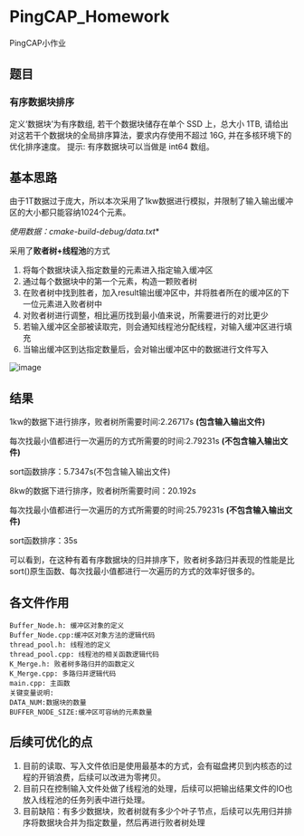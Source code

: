 # PingCAP_Homework
PingCAP小作业



## 题目
### 有序数据块排序
定义‘数据块’为有序数组, 若干个数据块储存在单个 SSD 上，总大小 1TB, 请给出对这若干个数据块的全局排序算法，要求内存使用不超过 16G, 并在多核环境下的优化排序速度。
提示: 有序数据块可以当做是 int64 数组。

## 基本思路
由于1T数据过于庞大，所以本次采用了1kw数据进行模拟，并限制了输入输出缓冲区的大小都只能容纳1024个元素。

**使用数据：cmake-build-debug/data*.txt**

采用了**败者树+线程池**的方式

1. 将每个数据块读入指定数量的元素进入指定输入缓冲区
2. 通过每个数据块中的第一个元素，构造一颗败者树
3. 在败者树中找到胜者，加入result输出缓冲区中，并将胜者所在的缓冲区的下一位元素进入败者树中
4. 对败者树进行调整，相比遍历找到最小值来说，所需要进行的对比更少
5. 若输入缓冲区全部被读取完，则会通知线程池分配线程，对输入缓冲区进行填充
6. 当输出缓冲区到达指定数量后，会对输出缓冲区中的数据进行文件写入

![image](https://github.com/jyz0309/PingCAP_Homework/raw/master/image/process.png)

## 结果

1kw的数据下进行排序，败者树所需要时间:2.26717s **(包含输入输出文件)**

每次找最小值都进行一次遍历的方式所需要的时间:2.79231s **(不包含输入输出文件)**

sort函数排序：5.7347s(不包含输入输出文件)

8kw的数据下进行排序，败者树所需要时间：20.192s

每次找最小值都进行一次遍历的方式所需要的时间:25.79231s **(不包含输入输出文件)**

sort函数排序：35s

可以看到，在这种有着有序数据块的归并排序下，败者树多路归并表现的性能是比sort()原生函数、每次找最小值都进行一次遍历的方式的效率好很多的。

## 各文件作用
```
Buffer_Node.h: 缓冲区对象的定义
Buffer_Node.cpp:缓冲区对象方法的逻辑代码
thread_pool.h: 线程池的定义
thread_pool.cpp: 线程池的相关函数逻辑代码
K_Merge.h: 败者树多路归并的函数定义
K_Merge.cpp: 多路归并逻辑代码
main.cpp: 主函数
关键变量说明:
DATA_NUM:数据块的数量
BUFFER_NODE_SIZE:缓冲区可容纳的元素数量
```

## 后续可优化的点

1. 目前的读取、写入文件依旧是使用最基本的方式，会有磁盘拷贝到内核态的过程的开销浪费，后续可以改进为零拷贝。
2. 目前只在控制输入文件处做了线程池的处理，后续可以把输出结果文件的IO也放入线程池的任务列表中进行处理。
3. 目前缺陷：有多少数据块，败者树就有多少个叶子节点，后续可以先用归并排序将数据块合并为指定数量，然后再进行败者树处理



